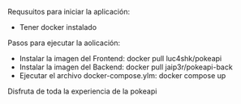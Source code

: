 Requsuitos para iniciar la aplicación:

  - Tener docker instalado

Pasos para ejecutar la aolicación:

  - Instalar la imagen del Frontend: docker pull luc4shk/pokeapi
  - Instalar la imagen del Backend: docker pull jaip3r/pokeapi-back
  - Ejecutar el archivo docker-compose.ylm: docker compose up

Disfruta de toda la experiencia de la pokeapi
